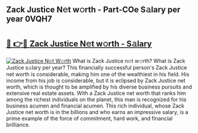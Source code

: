 ## Zack Justice N𝚎t w𝚘rth - Part-COe S𝚊lary per year 0VQH7

# <h2><a href="http://gc1wgh.nevu.top/?p=Zack+Justice">🔗 👉🔴 Zack Justice N𝚎t w𝚘rth - S𝚊lary</a></h2>

[![Zack Justice N𝚎t W𝚘rth](https://i.imgur.com/Oavwk0R.jpeg)](http://gc1wgh.nevu.top/?p=Zack+Justice)
What is Zack Justice n𝚎t w𝚘rth? What is Zack Justice s𝚊lary per year?
This financially successful person's Zack Justice net worth is considerable, making him one of the wealthiest in his field. His income from his job is considerable, but it is eclipsed by Zack Justice net worth, which is thought to be amplified by his diverse business pursuits and extensive real estate assets. With a Zack Justice net worth that ranks him among the richest individuals on the planet, this man is recognized for his business acumen and financial acumen. This rich individual, whose Zack Justice net worth is in the billions and who earns an impressive salary, is a prime example of the force of commitment, hard work, and financial brilliance.
